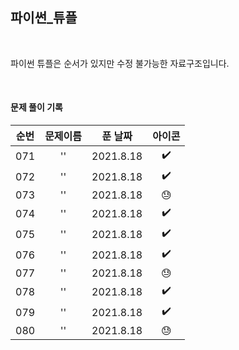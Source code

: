 ## 파이썬_튜플

<br>

파이썬 튜플은 순서가 있지만 수정 불가능한 자료구조입니다.

<br>

#### 문제 풀이 기록
| 순번 | 문제이름 |푼 날짜 | 아이콘 |
|:----------:|:----------:|:----------:|:----------:|
| 071 | '' | 2021.8.18 | ✔️ |
| 072 | '' | 2021.8.18 | ✔️ |
| 073 | '' | 2021.8.18 | 😓 |
| 074 | '' | 2021.8.18 | ✔️ |
| 075 | '' | 2021.8.18 | ✔️ |
| 076 | '' | 2021.8.18 | ✔️ |
| 077 | '' | 2021.8.18 | 😓 |
| 078 | '' | 2021.8.18 | ✔️ |
| 079 | '' | 2021.8.18 | ✔️ |
| 080 | '' | 2021.8.18 | 😓 |
